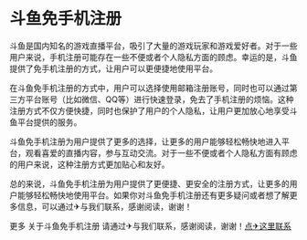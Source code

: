 # 斗鱼免手机注册

斗鱼是国内知名的游戏直播平台，吸引了大量的游戏玩家和游戏爱好者。对于一些用户来说，手机注册可能存在一些不便或者个人隐私方面的顾虑。幸运的是，斗鱼提供了免手机注册的方式，让用户可以更便捷地使用平台。

在斗鱼免手机注册的方式中，用户可以选择使用邮箱注册账号，同时也可以通过第三方平台账号（比如微信、QQ等）进行快速登录，免去了手机注册的烦恼。这种注册方式不仅方便快捷，同时也保护了用户的个人隐私，让用户更加放心地享受斗鱼平台提供的服务。

斗鱼免手机注册为用户提供了更多的选择，让更多的用户能够轻松畅快地进入平台，观看喜爱的直播内容，参与互动交流。对于一些不便或者个人隐私方面有顾虑的用户来说，这种注册方式更加贴心和友好。

总的来说，斗鱼免手机注册为用户提供了更便捷、更安全的注册方式，让更多的用户能够轻松畅快地使用平台。如果你对斗鱼免手机注册还有更多疑问或者想了解更多信息，可以通过✈与我们联系，感谢阅读，谢谢！

更多 关于斗鱼免手机注册 请通过✈与我们联系，感谢阅读，谢谢！[点✈这里联系](https://w.k02.cc)